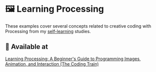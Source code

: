 # :framed_picture: Learning Processing

These examples cover several concepts related to creative coding with Processing from my [self-learning](https://github.com/DanielBrito/self-learning) studies.

## :round_pushpin: Available at

[Learning Processing: A Beginner's Guide to Programming Images, Animation, and Interaction (The Coding Train)](https://www.youtube.com/user/shiffman/playlists?view=50&sort=dd&shelf_id=2) 
